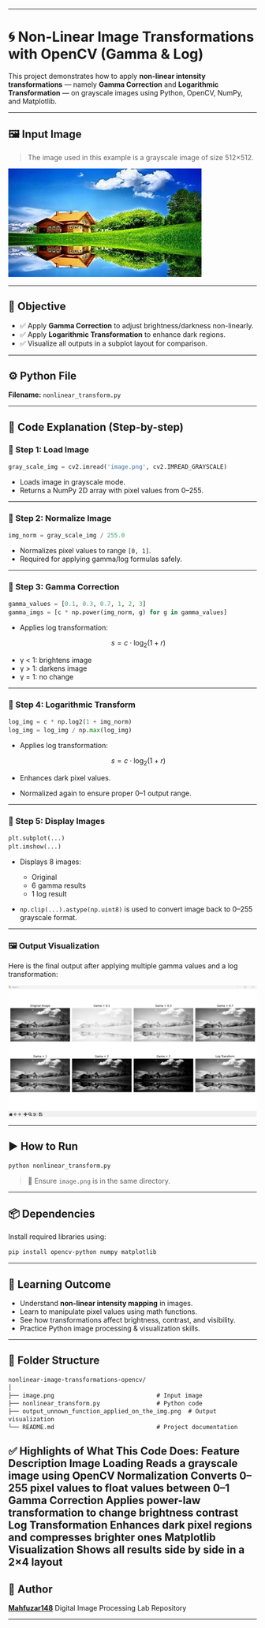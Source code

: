 
---



# 🌀 Non-Linear Image Transformations with OpenCV (Gamma & Log)

This project demonstrates how to apply **non-linear intensity transformations** — namely **Gamma Correction** and **Logarithmic Transformation** — on grayscale images using Python, OpenCV, NumPy, and Matplotlib.

---

## 🖼️ Input Image

> The image used in this example is a grayscale image of size 512×512.

![Input Image](https://github.com/Mahfuzar148/Digital-Image-Processing-Lab/blob/main/nonlinear-image-transformations-opencv/image.png?raw=true)

---

## 🎯 Objective

- ✅ Apply **Gamma Correction** to adjust brightness/darkness non-linearly.
- ✅ Apply **Logarithmic Transformation** to enhance dark regions.
- ✅ Visualize all outputs in a subplot layout for comparison.

---

## ⚙️ Python File

**Filename:** `nonlinear_transform.py`

---

## 📜 Code Explanation (Step-by-step)

### 📌 Step 1: Load Image

```python
gray_scale_img = cv2.imread('image.png', cv2.IMREAD_GRAYSCALE)
````

* Loads image in grayscale mode.
* Returns a NumPy 2D array with pixel values from 0–255.

---

### 📌 Step 2: Normalize Image

```python
img_norm = gray_scale_img / 255.0
```

* Normalizes pixel values to range `[0, 1]`.
* Required for applying gamma/log formulas safely.

---

### 📌 Step 3: Gamma Correction

```python
gamma_values = [0.1, 0.3, 0.7, 1, 2, 3]
gamma_imgs = [c * np.power(img_norm, g) for g in gamma_values]
```

- Applies log transformation:

  $$
  s = c \cdot \log_2(1 + r)
  $$

* γ < 1: brightens image
* γ > 1: darkens image
* γ = 1: no change

---

### 📌 Step 4: Logarithmic Transform

```python
log_img = c * np.log2(1 + img_norm)
log_img = log_img / np.max(log_img)
```

* Applies log transformation:

  $$
  s = c \cdot \log_2(1 + r)
  $$
* Enhances dark pixel values.
* Normalized again to ensure proper 0–1 output range.

---

### 📌 Step 5: Display Images

```python
plt.subplot(...)
plt.imshow(...)
```

* Displays 8 images:

  * Original
  * 6 gamma results
  * 1 log result
* `np.clip(...).astype(np.uint8)` is used to convert image back to 0–255 grayscale format.

---

### 🖼️ Output Visualization

Here is the final output after applying multiple gamma values and a log transformation:

![Output Image](https://github.com/Mahfuzar148/Digital-Image-Processing-Lab/blob/main/nonlinear-image-transformations-opencv/output_unnown_function_applied_on_the_img.png?raw=true)

---

## ▶️ How to Run

```bash
python nonlinear_transform.py
```

> 📁 Ensure `image.png` is in the same directory.

---

## 📦 Dependencies

Install required libraries using:

```bash
pip install opencv-python numpy matplotlib
```

---

## 🧠 Learning Outcome

* Understand **non-linear intensity mapping** in images.
* Learn to manipulate pixel values using math functions.
* See how transformations affect brightness, contrast, and visibility.
* Practice Python image processing & visualization skills.

---

## 📁 Folder Structure

```
nonlinear-image-transformations-opencv/
│
├── image.png                             # Input image
├── nonlinear_transform.py                # Python code
├── output_unnown_function_applied_on_the_img.png  # Output visualization
└── README.md                             # Project documentation
```



✅ Highlights of What This Code Does:
Feature	Description
Image Loading	Reads a grayscale image using OpenCV
Normalization	Converts 0–255 pixel values to float values between 0–1
Gamma Correction	Applies power-law transformation to change brightness contrast
Log Transformation	Enhances dark pixel regions and compresses brighter ones
Matplotlib Visualization	Shows all results side by side in a 2×4 layout
---

## 👤 Author

**[Mahfuzar148](https://github.com/Mahfuzar148)**
Digital Image Processing Lab Repository

---



